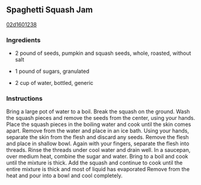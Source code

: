 ## Spaghetti Squash Jam

[02d1601238](http://www.foodnetwork.com/recipes/emeril-lagasse/spaghetti-squash-jam-recipe.html)

### Ingredients

 - 2 pound of seeds, pumpkin and squash seeds, whole, roasted, without salt

 - 1 pound of sugars, granulated

 - 2 cup of water, bottled, generic

### Instructions

Bring a large pot of water to a boil. Break the squash on the ground. Wash the squash pieces and remove the seeds from the center, using your hands. Place the squash pieces in the boiling water and cook until the skin comes apart. Remove from the water and place in an ice bath. Using your hands, separate the skin from the flesh and discard any seeds. Remove the flesh and place in shallow bowl. Again with your fingers, separate the flesh into threads. Rinse the threads under cool water and drain well. In a saucepan, over medium heat, combine the sugar and water. Bring to a boil and cook until the mixture is thick. Add the squash and continue to cook until the entire mixture is thick and most of liquid has evaporated Remove from the heat and pour into a bowl and cool completely.